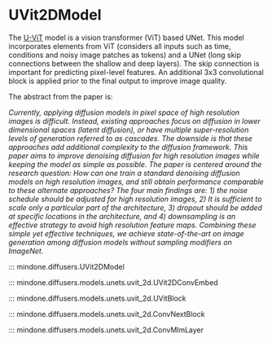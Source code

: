 <!--Copyright 2024 The HuggingFace Team. All rights reserved.

Licensed under the Apache License, Version 2.0 (the "License"); you may not use this file except in compliance with
the License. You may obtain a copy of the License at

http://www.apache.org/licenses/LICENSE-2.0

Unless required by applicable law or agreed to in writing, software distributed under the License is distributed on
an "AS IS" BASIS, WITHOUT WARRANTIES OR CONDITIONS OF ANY KIND, either express or implied. See the License for the
specific language governing permissions and limitations under the License.
-->

# UVit2DModel

The [U-ViT](https://hf.co/papers/2301.11093) model is a vision transformer (ViT) based UNet. This model incorporates elements from ViT (considers all inputs such as time, conditions and noisy image patches as tokens) and a UNet (long skip connections between the shallow and deep layers). The skip connection is important for predicting pixel-level features. An additional 3x3 convolutional block is applied prior to the final output to improve image quality.

The abstract from the paper is:

*Currently, applying diffusion models in pixel space of high resolution images is difficult. Instead, existing approaches focus on diffusion in lower dimensional spaces (latent diffusion), or have multiple super-resolution levels of generation referred to as cascades. The downside is that these approaches add additional complexity to the diffusion framework. This paper aims to improve denoising diffusion for high resolution images while keeping the model as simple as possible. The paper is centered around the research question: How can one train a standard denoising diffusion models on high resolution images, and still obtain performance comparable to these alternate approaches? The four main findings are: 1) the noise schedule should be adjusted for high resolution images, 2) It is sufficient to scale only a particular part of the architecture, 3) dropout should be added at specific locations in the architecture, and 4) downsampling is an effective strategy to avoid high resolution feature maps. Combining these simple yet effective techniques, we achieve state-of-the-art on image generation among diffusion models without sampling modifiers on ImageNet.*

::: mindone.diffusers.UVit2DModel

::: mindone.diffusers.models.unets.uvit_2d.UVit2DConvEmbed

::: mindone.diffusers.models.unets.uvit_2d.UVitBlock

::: mindone.diffusers.models.unets.uvit_2d.ConvNextBlock

::: mindone.diffusers.models.unets.uvit_2d.ConvMlmLayer
